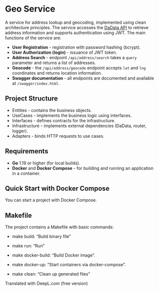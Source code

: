 # Geo Service

A service for address lookup and geocoding, implemented using clean architecture principles. The service accesses the [DaData API](https://dadata.ru/) to retrieve address information and supports authentication using JWT. The main functions of the service are:

- **User Registration** - registration with password hashing (bcrypt).
- **User Authorization (login)** - issuance of JWT token.
- **Address Search** - endpoint `/api/address/search` takes a `query` parameter and returns a list of addresses.
- **Geocode** - the `/api/address/geocode` endpoint accepts `lat` and `lng` coordinates and returns location information.
- **Swagger documentation** - all endpoints are documented and available at `/swagger/index.html`.

## Project Structure

- Entities - contains the business objects.
- UseCases - implements the business logic using interfaces.
- Interfaces - defines contracts for the infrastructure.
- Infrastructure - implements external dependencies (DaData, router, logger).
- Adapters - binds HTTP requests to use cases.

## Requirements

- **Go** 1.19 or higher (for local builds).
- **Docker** and **Docker Compose** - for building and running an application in a container.

## Quick Start with Docker Compose
You can start a project with Docker Compose.

## Makefile

The project contains a Makefile with basic commands:
- make build: “Build binary file”

- make run: “Run”

- make docker-build: “Build Docker image”.

- make docker-up: “Start containers via docker-compose”.

- make clean: “Clean up generated files”

Translated with DeepL.com (free version)


